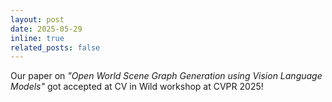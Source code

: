 ```yaml
---
layout: post
date: 2025-05-29
inline: true
related_posts: false
---
```

Our paper on *"Open World Scene Graph Generation using Vision Language Models"* got accepted at CV in Wild workshop at CVPR 2025!
